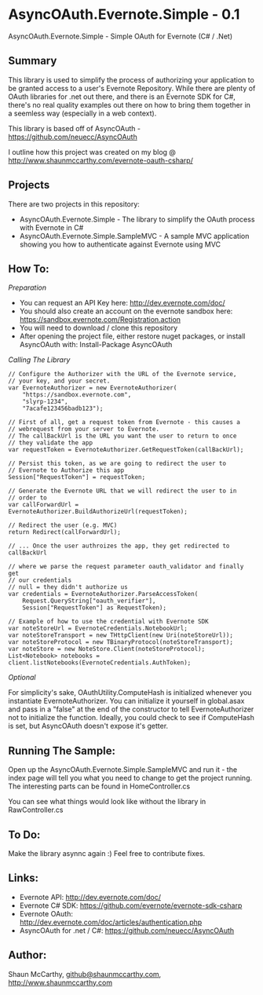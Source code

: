 AsyncOAuth.Evernote.Simple - 0.1
================================

AsyncOAuth.Evernote.Simple - Simple OAuth for Evernote (C# / .Net)

Summary
-------

This library is used to simplify the process of authorizing your application to
be granted access to a user's Evernote Repository. While there are plenty of 
OAuth libraries for .net out there, and there is an Evernote SDK for C#, 
there's no real quality examples out there on how to bring them together in a 
seemless way (especially in a web context).

This library is based off of AsyncOAuth - https://github.com/neuecc/AsyncOAuth

I outline how this project was created on my blog @ 
http://www.shaunmccarthy.com/evernote-oauth-csharp/

Projects
--------

There are two projects in this repository:

 * AsyncOAuth.Evernote.Simple - The library to simplify the OAuth process with 
   Evernote in C#
 * AsyncOAuth.Evernote.Simple.SampleMVC - A sample MVC application showing you
   how to authenticate against Evernote using MVC
   
How To:
-------

*Preparation*

 * You can request an API Key here: http://dev.evernote.com/doc/
 * You should also create an account on the evernote sandbox here: 
    https://sandbox.evernote.com/Registration.action
 * You will need to download / clone this repository
 * After opening the project file, either restore nuget packages, or 
   install AsyncOAuth with:
       Install-Package AsyncOAuth

*Calling The Library*

	// Configure the Authorizer with the URL of the Evernote service,
	// your key, and your secret.
	var EvernoteAuthorizer = new EvernoteAuthorizer(
	    "https://sandbox.evernote.com", 
		"slyrp-1234",
		"7acafe123456badb123");
	
    // First of all, get a request token from Evernote - this causes a 
	// webrequest from your server to Evernote.
	// The callBackUrl is the URL you want the user to return to once
	// they validate the app
    var requestToken = EvernoteAuthorizer.GetRequestToken(callBackUrl);
	
	// Persist this token, as we are going to redirect the user to 
	// Evernote to Authorize this app
	Session["RequestToken"] = requestToken;
	
	// Generate the Evernote URL that we will redirect the user to in
	// order to 
    var callForwardUrl = EvernoteAuthorizer.BuildAuthorizeUrl(requestToken);
	
	// Redirect the user (e.g. MVC)
	return Redirect(callForwardUrl);
	
	// ... Once the user authroizes the app, they get redirected to callBackUrl
	
	// where we parse the request parameter oauth_validator and finally get
	// our credentials
	// null = they didn't authorize us
	var credentials = EvernoteAuthorizer.ParseAccessToken(
	    Request.QueryString["oauth_verifier"], 
		Session["RequestToken"] as RequestToken);
		
	// Example of how to use the credential with Evernote SDK
    var noteStoreUrl = EvernoteCredentials.NotebookUrl;
    var noteStoreTransport = new THttpClient(new Uri(noteStoreUrl));
    var noteStoreProtocol = new TBinaryProtocol(noteStoreTransport);
    var noteStore = new NoteStore.Client(noteStoreProtocol);
    List<Notebook> notebooks = client.listNotebooks(EvernoteCredentials.AuthToken);

*Optional*

For simplicity's sake, OAuthUtility.ComputeHash is initialized whenever you 
instantiate EvernoteAuthorizer. You can initialize it yourself in global.asax
and pass in a "false" at the end of the constructor to tell EvernoteAuthorizer
not to initialize the function. Ideally, you could check to see if ComputeHash
is set, but AsyncOAuth doesn't expose it's getter.

Running The Sample:
-------------------

Open up the AsyncOAuth.Evernote.Simple.SampleMVC and run it - the index page 
will tell you what you need to change to get the project running. The 
interesting parts can be found in HomeController.cs

You can see what things would look like without the library in RawController.cs

To Do:
------

Make the library asynnc again :) Feel free to contribute fixes.

Links:
------
 * Evernote API: http://dev.evernote.com/doc/
 * Evernote C# SDK: https://github.com/evernote/evernote-sdk-csharp
 * Evernote OAuth: http://dev.evernote.com/doc/articles/authentication.php
 * AsyncOAuth for .net / C#: https://github.com/neuecc/AsyncOAuth

Author:
-------

Shaun McCarthy, github@shaunmccarthy.com, http://www.shaunmccarthy.com
